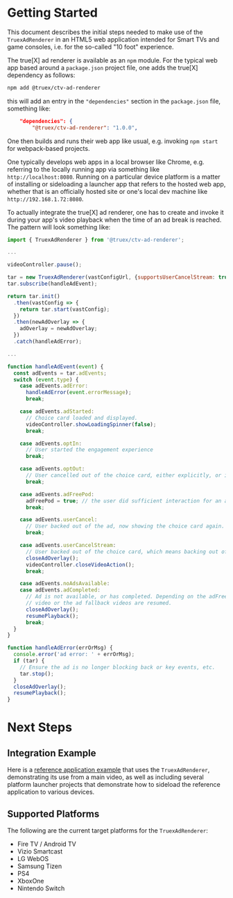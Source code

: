 # Getting Started

This document describes the initial steps needed to make use of the `TruexAdRenderer` in an HTML5 web application intended for Smart TVs and game consoles, i.e. for the so-called "10 foot" experience.

The true[X] ad renderer is available as an `npm` module. For the typical web app based around a `package.json` project file, one adds the true[X] dependency as follows:
```sh
npm add @truex/ctv-ad-renderer
```
this will add an entry in the `"dependencies"` section in the `package.json` file, something like:
```json
    "dependencies": {
        "@truex/ctv-ad-renderer": "1.0.0",
```
One then builds and runs their web app like usual, e.g. invoking `npm start` for webpack-based projects.

One typically develops web apps in a local browser like Chrome, e.g. referring to the locally running app via something like `http://localhost:8080`. Running on a particular device platform is a matter of installing or sideloading a launcher app that refers to the hosted web app, whether that is an officially hosted site or one's local dev machine like `http://192.168.1.72:8080`.

To actually integrate the true[X] ad renderer, one has to create and invoke it during your app's video playback when the time of an ad break is reached. The pattern will look something like:
```javascript
import { TruexAdRenderer } from '@truex/ctv-ad-renderer';

...

videoController.pause();

tar = new TruexAdRenderer(vastConfigUrl, {supportsUserCancelStream: true});
tar.subscribe(handleAdEvent);

return tar.init()
  .then(vastConfig => {
    return tar.start(vastConfig);
  })
  .then(newAdOverlay => {
    adOverlay = newAdOverlay;
  })
  .catch(handleAdError);

...

function handleAdEvent(event) {
  const adEvents = tar.adEvents;
  switch (event.type) {
    case adEvents.adError:
      handleAdError(event.errorMessage);
      break;

    case adEvents.adStarted:
      // Choice card loaded and displayed.
      videoController.showLoadingSpinner(false);
      break;

    case adEvents.optIn:
      // User started the engagement experience
      break;

    case adEvents.optOut:
      // User cancelled out of the choice card, either explicitly, or implicitly via a timeout.
      break;

    case adEvents.adFreePod:
      adFreePod = true; // the user did sufficient interaction for an ad credit
      break;

    case adEvents.userCancel:
      // User backed out of the ad, now showing the choice card again.
      break;

    case adEvents.userCancelStream:
      // User backed out of the choice card, which means backing out of the entire video.
      closeAdOverlay();
      videoController.closeVideoAction();
      break;

    case adEvents.noAdsAvailable:
    case adEvents.adCompleted:
      // Ad is not available, or has completed. Depending on the adFreePod flag, either the main
      // video or the ad fallback videos are resumed.
      closeAdOverlay();
      resumePlayback();
      break;
  }
}

function handleAdError(errOrMsg) {
  console.error('ad error: ' + errOrMsg);
  if (tar) {
    // Ensure the ad is no longer blocking back or key events, etc.
    tar.stop();
  }
  closeAdOverlay();
  resumePlayback();
}
``` 

# Next Steps

## Integration Example

Here is a [reference application example](.) that uses the `TruexAdRenderer`, demonstrating its use from a main video, as well as including several platform launcher projects that demonstrate how to sideload the reference application to various devices.

## Supported Platforms

The following are the current target platforms for the `TruexAdRenderer`:
* Fire TV / Android TV
* Vizio Smartcast
* LG WebOS
* Samsung Tizen
* PS4
* XboxOne
* Nintendo Switch

